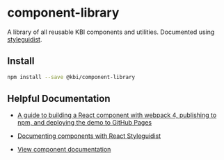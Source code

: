 # component-library

A library of all reusable KBI components and utilities. Documented using [styleguidist](https://react-styleguidist.js.org/).

## Install

```bash
npm install --save @kbi/component-library
```
## Helpful Documentation
- [A guide to building a React component with webpack 4, publishing to npm, and deploying the demo to GitHub Pages](https://medium.com/dailyjs/building-a-react-component-with-webpack-publish-to-npm-deploy-to-github-guide-6927f60b3220)
- [Documenting components with React Styleguidist](https://react-styleguidist.js.org/docs/documenting.html)

- [View component documentation](https://kbi-recycling.github.io/component-library/)

